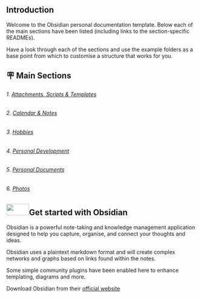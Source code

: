 ## Introduction
Welcome to the Obsidian personal documentation template.  Below each of the main sections have been listed (including links to the section-specific READMEs).

Have a look through each of the sections and use the example folders as a base point from which to customise a structure that works for you.

## 🪧 Main Sections
###### 1. [Attachments, Scripts & Templates](Attachments,%20Scripts%20&%20Templates/README.md)
###### 2. [Calendar & Notes](Calendar%20&%20Notes/README.md)
###### 3. [Hobbies](Hobbies/README.md)
###### 4. [Personal Development](Personal%20Development/README.md)
###### 5. [Personal Documents](Personal%20Documents/README.md)
###### 6. [Photos](Photos/README.md)

## <a href="https://obsidian.md"><img src="https://obsidian.md/images/2023-06-logo.png" width=60 height=30/></a>Get started with Obsidian
Obsidian is a powerful note-taking and knowledge management application designed to help you capture, organise, and connect your thoughts and ideas.

Obsidian uses a plaintext markdown format and will create complex networks and graphs based on links found within the notes.

Some simple community plugins have been enabled here to enhance templating, diagrams and more.

Download Obsidian from their [official website](https://obsidian.md)